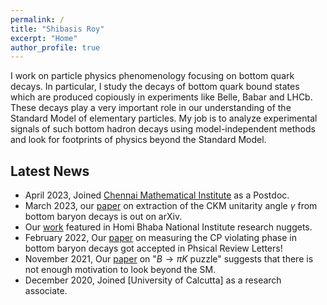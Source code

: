 ```yaml
---
permalink: /
title: "Shibasis Roy"
excerpt: "Home"
author_profile: true
---
```


I work on particle physics phenomenology focusing on bottom quark decays. In particular, I study the decays of bottom quark bound states which are produced copiously in experiments like Belle, Babar and LHCb. These decays play a very important role in our understanding of the Standard Model of elementary particles. My job is to analyze experimental signals of such bottom hadron decays using model-independent methods and look for footprints of physics beyond the Standard Model.


## Latest News

- April 2023, Joined [Chennai Mathematical Institute](https://www.cmi.ac.in) as a Postdoc.
- March 2023, our [paper](https://arxiv.org/abs/2303.02591) on extraction of the CKM unitarity angle $\gamma$ from bottom baryon decays is out on arXiv.
- Our [work](http://www.hbni.ac.in/pdf/papernewsIMSc.pdf) featured in Homi Bhaba National Institute research nuggets. 
- February 2022, Our [paper](https://journals.aps.org/prl/abstract/10.1103/PhysRevLett.128.081803) on measuring the CP violating phase in bottom baryon decays got accepted in Phsical Review Letters!
- November 2021, Our [paper](https://doi.org/10.1103/PhysRevD.104.095025) on "$B \to \pi K$ puzzle" suggests that there is not enough motivation to look beyond the SM.
- December 2020, Joined [University of Calcutta] as a research associate.
